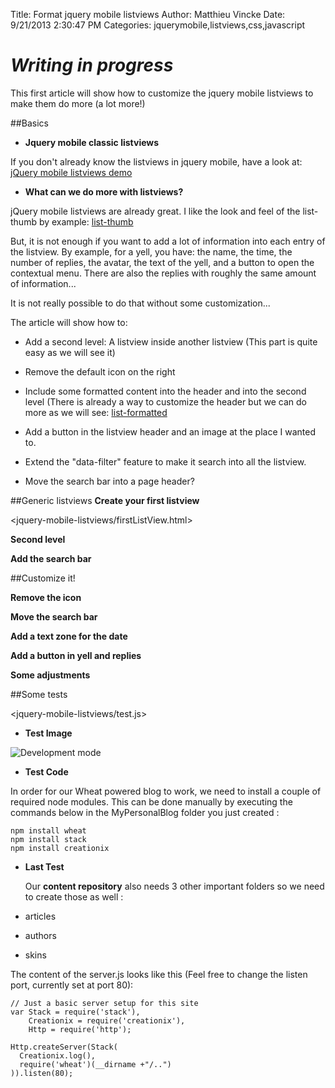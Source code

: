 Title: Format jquery mobile listviews
Author: Matthieu Vincke
Date: 9/21/2013 2:30:47 PM 
Categories: jquerymobile,listviews,css,javascript

# ***Writing in progress*** #


This first article will show how to customize the jquery mobile listviews to make them do more (a lot more!)

##Basics

- **Jquery mobile classic listviews**

If you don't already know the listviews in jquery mobile, have a look at:
[jQuery mobile listviews demo](http://jquerymobile.com/demos/1.3.0/docs/widgets/listviews/ "jQuery Mobile Listviews")

- **What can we do more with listviews?**

jQuery mobile listviews are already great. I like the look and feel of the list-thumb by example: 
[list-thumb](http://jquerymobile.com/demos/1.3.0/docs/widgets/listviews/#list-thumb "List-Thumb")

But, it is not enough if you want to add a lot of information into each entry of the listview. By example, for a yell, you have:
the name, the time, the number of replies, the avatar, the text of the yell, and a button to open the contextual menu. There are also the replies with roughly the same amount of information... 

It is not really possible to do that without some customization...


The article will show how to:

- Add a second level: A listview inside another listview (This part is quite easy as we will see it)

- Remove the default icon on the right

- Include some formatted content into the header and into the second level (There is already a way to customize the header but we can do more as we will see: [list-formatted](http://jquerymobile.com/demos/1.3.0/docs/widgets/listviews/#list-formatted "Formatted content")

- Add a button in the listview header and an image at the place I wanted to.

- Extend the "data-filter" feature to make it search into all the listview.

- Move the search bar into a page header?

##Generic listviews
**Create your first listview**

<jquery-mobile-listviews/firstListView.html>


**Second level**

**Add the search bar**

##Customize it!

**Remove the icon**


**Move the search bar**


**Add a text zone for the date**


**Add a button in yell and replies**


**Some adjustments**


##Some tests


<jquery-mobile-listviews/test.js>


- **Test Image**

![Development mode](http://www.gravatar.com/avatar/aa9d29ca4e5f7d3889e715f56bcf6c7d.png)

- **Test Code**

In order for our Wheat powered blog to work, we need to install a couple of required node modules. This can be done manually by executing the commands below in the MyPersonalBlog folder you just created :

	npm install wheat
	npm install stack
	npm install creationix

- **Last Test**

  Our **content repository** also needs 3 other important folders so we need to create those as well :

 - articles
 - authors
 - skins
 
The content of the server.js looks like this (Feel free to change the listen port, currently set at port 80):

	// Just a basic server setup for this site
	var Stack = require('stack'),
	    Creationix = require('creationix'),
	    Http = require('http');

	Http.createServer(Stack(
	  Creationix.log(),
	  require('wheat')(__dirname +"/..")
	)).listen(80);

  